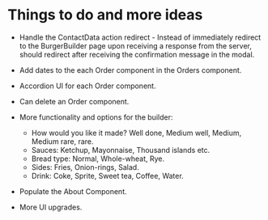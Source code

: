 # Things to do and more ideas

- Handle the ContactData action redirect - Instead of immediately redirect to the BurgerBuilder page upon receiving a response from the server, should redirect after receiving the confirmation message in the modal.

- Add dates to the each Order component in the Orders component.

- Accordion UI for each Order component.

<!-- - Sort Orders by placing the most recent order on the top of the Orders stack. -->

- Can delete an Order component.

- More functionality and options for the builder:
  - How would you like it made? Well done, Medium well, Medium, Medium rare, rare.
  - Sauces: Ketchup, Mayonnaise, Thousand islands etc.
  - Bread type: Normal, Whole-wheat, Rye.
  - Sides: Fries, Onion-rings, Salad.
  - Drink: Coke, Sprite, Sweet tea, Coffee, Water.

- Populate the About Component.

- More UI upgrades.
